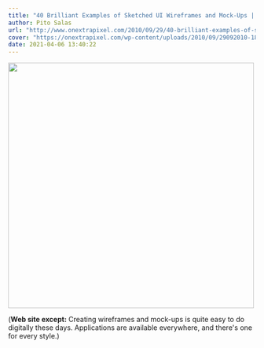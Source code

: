 ```yaml
---
title: "40 Brilliant Examples of Sketched UI Wireframes and Mock-Ups | Onextrapixel - Showcasing Web Treats Without A Hitch"
author: Pito Salas
url: "http://www.onextrapixel.com/2010/09/29/40-brilliant-examples-of-sketched-ui-wireframes-and-mock-ups" 
cover: "https://onextrapixel.com/wp-content/uploads/2010/09/29092010-180.jpg" 
date: 2021-04-06 13:40:22
---
```

<img src=https://onextrapixel.com/wp-content/uploads/2010/09/29092010-180.jpg width="500">



(**Web site except:** Creating wireframes and mock-ups is quite easy to do digitally these days. Applications are available everywhere, and there's one for every style.) 
